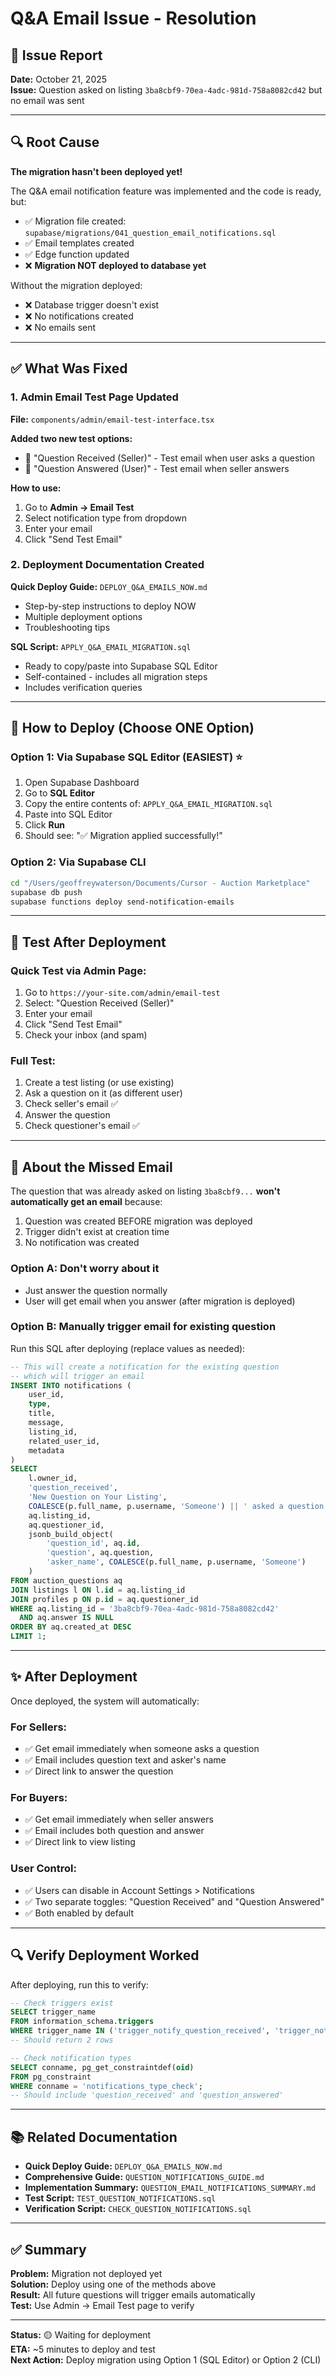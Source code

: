 # Q&A Email Issue - Resolution

## 🚨 Issue Report
**Date:** October 21, 2025  
**Issue:** Question asked on listing `3ba8cbf9-70ea-4adc-981d-758a8082cd42` but no email was sent

---

## 🔍 Root Cause

**The migration hasn't been deployed yet!**

The Q&A email notification feature was implemented and the code is ready, but:
- ✅ Migration file created: `supabase/migrations/041_question_email_notifications.sql`
- ✅ Email templates created
- ✅ Edge function updated
- ❌ **Migration NOT deployed to database yet**

Without the migration deployed:
- ❌ Database trigger doesn't exist
- ❌ No notifications created
- ❌ No emails sent

---

## ✅ What Was Fixed

### 1. Admin Email Test Page Updated
**File:** `components/admin/email-test-interface.tsx`

**Added two new test options:**
- 📧 "Question Received (Seller)" - Test email when user asks a question
- 📧 "Question Answered (User)" - Test email when seller answers

**How to use:**
1. Go to **Admin → Email Test**
2. Select notification type from dropdown
3. Enter your email
4. Click "Send Test Email"

### 2. Deployment Documentation Created

**Quick Deploy Guide:** `DEPLOY_Q&A_EMAILS_NOW.md`
- Step-by-step instructions to deploy NOW
- Multiple deployment options
- Troubleshooting tips

**SQL Script:** `APPLY_Q&A_EMAIL_MIGRATION.sql`
- Ready to copy/paste into Supabase SQL Editor
- Self-contained - includes all migration steps
- Includes verification queries

---

## 🚀 How to Deploy (Choose ONE Option)

### Option 1: Via Supabase SQL Editor (EASIEST) ⭐

1. Open Supabase Dashboard
2. Go to **SQL Editor**
3. Copy the entire contents of: `APPLY_Q&A_EMAIL_MIGRATION.sql`
4. Paste into SQL Editor
5. Click **Run**
6. Should see: "✅ Migration applied successfully!"

### Option 2: Via Supabase CLI

```bash
cd "/Users/geoffreywaterson/Documents/Cursor - Auction Marketplace"
supabase db push
supabase functions deploy send-notification-emails
```

---

## 🧪 Test After Deployment

### Quick Test via Admin Page:
1. Go to `https://your-site.com/admin/email-test`
2. Select: "Question Received (Seller)"
3. Enter your email
4. Click "Send Test Email"
5. Check your inbox (and spam)

### Full Test:
1. Create a test listing (or use existing)
2. Ask a question on it (as different user)
3. Check seller's email ✅
4. Answer the question
5. Check questioner's email ✅

---

## 📧 About the Missed Email

The question that was already asked on listing `3ba8cbf9...` **won't automatically get an email** because:

1. Question was created BEFORE migration was deployed
2. Trigger didn't exist at creation time
3. No notification was created

### Option A: Don't worry about it
- Just answer the question normally
- User will get email when you answer (after migration is deployed)

### Option B: Manually trigger email for existing question
Run this SQL after deploying (replace values as needed):

```sql
-- This will create a notification for the existing question
-- which will trigger an email
INSERT INTO notifications (
    user_id,
    type,
    title,
    message,
    listing_id,
    related_user_id,
    metadata
)
SELECT 
    l.owner_id,
    'question_received',
    'New Question on Your Listing',
    COALESCE(p.full_name, p.username, 'Someone') || ' asked a question about "' || l.title || '"',
    aq.listing_id,
    aq.questioner_id,
    jsonb_build_object(
        'question_id', aq.id,
        'question', aq.question,
        'asker_name', COALESCE(p.full_name, p.username, 'Someone')
    )
FROM auction_questions aq
JOIN listings l ON l.id = aq.listing_id
JOIN profiles p ON p.id = aq.questioner_id
WHERE aq.listing_id = '3ba8cbf9-70ea-4adc-981d-758a8082cd42'
  AND aq.answer IS NULL
ORDER BY aq.created_at DESC
LIMIT 1;
```

---

## ✨ After Deployment

Once deployed, the system will automatically:

### For Sellers:
- ✅ Get email immediately when someone asks a question
- ✅ Email includes question text and asker's name
- ✅ Direct link to answer the question

### For Buyers:
- ✅ Get email immediately when seller answers
- ✅ Email includes both question and answer
- ✅ Direct link to view listing

### User Control:
- ✅ Users can disable in Account Settings > Notifications
- ✅ Two separate toggles: "Question Received" and "Question Answered"
- ✅ Both enabled by default

---

## 🔍 Verify Deployment Worked

After deploying, run this to verify:

```sql
-- Check triggers exist
SELECT trigger_name 
FROM information_schema.triggers 
WHERE trigger_name IN ('trigger_notify_question_received', 'trigger_notify_question_answered');
-- Should return 2 rows

-- Check notification types
SELECT conname, pg_get_constraintdef(oid)
FROM pg_constraint 
WHERE conname = 'notifications_type_check';
-- Should include 'question_received' and 'question_answered'
```

---

## 📚 Related Documentation

- **Quick Deploy Guide:** `DEPLOY_Q&A_EMAILS_NOW.md`
- **Comprehensive Guide:** `QUESTION_NOTIFICATIONS_GUIDE.md`
- **Implementation Summary:** `QUESTION_EMAIL_NOTIFICATIONS_SUMMARY.md`
- **Test Script:** `TEST_QUESTION_NOTIFICATIONS.sql`
- **Verification Script:** `CHECK_QUESTION_NOTIFICATIONS.sql`

---

## ✅ Summary

**Problem:** Migration not deployed yet  
**Solution:** Deploy using one of the methods above  
**Result:** All future questions will trigger emails automatically  
**Test:** Use Admin → Email Test page to verify  

---

**Status:** 🟡 Waiting for deployment  
**ETA:** ~5 minutes to deploy and test  
**Next Action:** Deploy migration using Option 1 (SQL Editor) or Option 2 (CLI)

